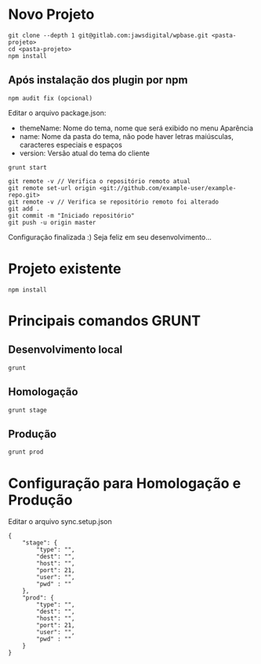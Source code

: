# Novo Projeto

```
git clone --depth 1 git@gitlab.com:jawsdigital/wpbase.git <pasta-projeto>
cd <pasta-projeto>
npm install
```

## Após instalação dos plugin por npm
```
npm audit fix (opcional)
```
Editar o arquivo package.json:
- themeName: Nome do tema, nome que será exibido no menu Aparência 
- name: Nome da pasta do tema, não pode haver letras maiúsculas, caracteres especiais e espaços
- version: Versão atual do tema do cliente

```
grunt start

git remote -v // Verifica o repositório remoto atual
git remote set-url origin <git://github.com/example-user/example-repo.git>
git remote -v // Verifica se repositório remoto foi alterado
git add .
git commit -m "Iniciado repositório"
git push -u origin master
```

Configuração finalizada :) Seja feliz em seu desenvolvimento...


# Projeto existente
```
npm install
```

# Principais comandos GRUNT 
## Desenvolvimento local
```
grunt
```
## Homologação
```
grunt stage
```
## Produção
```
grunt prod
```

# Configuração para Homologação e Produção
Editar o arquivo sync.setup.json
```
{
	"stage": {
		"type": "",
		"dest": "",
		"host": "",
		"port": 21,
		"user": "",
		"pwd" : ""
	},
	"prod": {
		"type": "",
		"dest": "",
		"host": "",
		"port": 21,
		"user": "",
		"pwd" : ""
	}
}
```